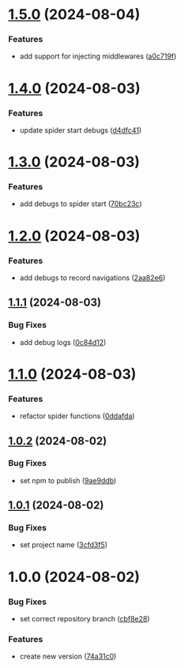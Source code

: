 # [1.5.0](https://github.com/hive-o/spider/compare/spider-v1.4.0...spider-v1.5.0) (2024-08-04)


### Features

* add support for injecting middlewares ([a0c719f](https://github.com/hive-o/spider/commit/a0c719fc0589925260413a0f5f36af92d861b175))

# [1.4.0](https://github.com/hive-o/spider/compare/spider-v1.3.0...spider-v1.4.0) (2024-08-03)


### Features

* update spider start debugs ([d4dfc41](https://github.com/hive-o/spider/commit/d4dfc41e72a62b05a218da7685a393800295d4a8))

# [1.3.0](https://github.com/hive-o/spider/compare/spider-v1.2.0...spider-v1.3.0) (2024-08-03)


### Features

* add debugs to spider start ([70bc23c](https://github.com/hive-o/spider/commit/70bc23c88b17792113a5038e0b60e9cb63590b76))

# [1.2.0](https://github.com/hive-o/spider/compare/spider-v1.1.1...spider-v1.2.0) (2024-08-03)


### Features

* add debugs to record navigations ([2aa82e6](https://github.com/hive-o/spider/commit/2aa82e65031724e7fba5e3cb8c11965196455984))

## [1.1.1](https://github.com/hive-o/spider/compare/spider-v1.1.0...spider-v1.1.1) (2024-08-03)


### Bug Fixes

* add debug logs ([0c84d12](https://github.com/hive-o/spider/commit/0c84d1244203f3ec3f4a683bcb7bb0645c76fc61))

# [1.1.0](https://github.com/hive-o/spider/compare/spider-v1.0.2...spider-v1.1.0) (2024-08-03)


### Features

* refactor spider functions ([0ddafda](https://github.com/hive-o/spider/commit/0ddafdaf179e6651f40c6c0ce00a1a61fdf0f18a))

## [1.0.2](https://github.com/hive-o/spider/compare/spider-v1.0.1...spider-v1.0.2) (2024-08-02)


### Bug Fixes

* set npm to publish ([9ae9ddb](https://github.com/hive-o/spider/commit/9ae9ddb9873d3138e43300a96fd1119fb60a188c))

## [1.0.1](https://github.com/hive-o/spider/compare/spider-v1.0.0...spider-v1.0.1) (2024-08-02)


### Bug Fixes

* set project name ([3cfd3f5](https://github.com/hive-o/spider/commit/3cfd3f567fa31320060b4e61eb4ff051e62d2940))

# 1.0.0 (2024-08-02)


### Bug Fixes

* set correct repository branch ([cbf8e28](https://github.com/hive-o/spider/commit/cbf8e28a7b92f09c0f148c69cc438d2c06d9b7a3))


### Features

* create new version ([74a31c0](https://github.com/hive-o/spider/commit/74a31c0a8b9b7ea9c6238b6425eb231b5db0155c))
